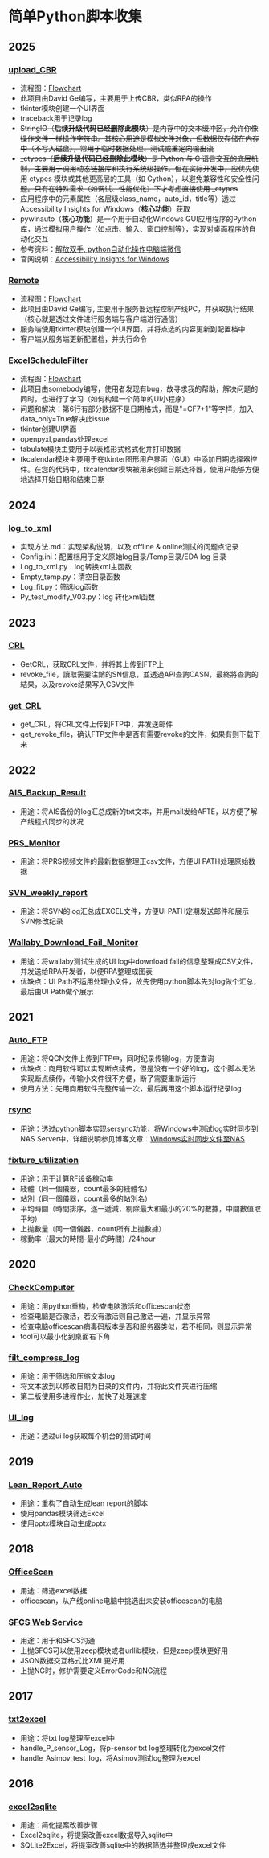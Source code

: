 简单Python脚本收集
===

2025
---

### [upload_CBR](https://github.com/Charles-Miao/Python-in-Action/tree/master/2025/upload_CBR)

- 流程图：[Flowchart](https://github.com/Charles-Miao/Python-in-Action/tree/master/2025/upload_CBR/flowchart.md)
- 此项目由David Ge编写，主要用于上传CBR，类似RPA的操作
- tkinter模块创建一个UI界面
- traceback用于记录log
- ~~StringIO（**后续升级代码已经删除此模块**）是内存中的文本缓冲区，允许你像操作文件一样操作字符串。其核心用途是模拟文件对象，但数据仅存储在内存中（不写入磁盘），常用于临时数据处理、测试或重定向输出流~~
- ~~_ctypes（**后续升级代码已经删除此模块**）是 Python 与 C 语言交互的底层机制，主要用于调用动态链接库和执行系统级操作。但在实际开发中，应优先使用 ctypes 模块或其他更高层的工具（如 Cython），以避免兼容性和安全性问题。只有在特殊需求（如调试、性能优化）下才考虑直接使用 _ctypes~~
- 应用程序中的元素属性（各层级class_name，auto_id，title等）透过Accessibility Insights for Windows（**核心功能**）获取
- pywinauto（**核心功能**）是一个用于自动化Windows GUI应用程序的Python库，通过模拟用户操作（如点击、输入、窗口控制等），实现对桌面程序的自动化交互
- 参考资料：[解放双手, python自动化操作电脑端微信](https://www.cnblogs.com/sherlock-V/articles/17065664.html)
- 官网说明：[Accessibility Insights for Windows](https://accessibilityinsights.io/docs/windows/overview/)


### [Remote](https://github.com/Charles-Miao/Python-in-Action/tree/master/2025/remote)

- 流程图：[Flowchart](https://github.com/Charles-Miao/Python-in-Action/tree/master/2025/remote/flowchart.md)
- 此项目由David Ge编写, 主要用于服务器远程控制产线PC，并获取执行结果（核心就是透过文件进行服务端与客户端进行通信）
- 服务端使用tkinter模块创建一个UI界面，并将点选的内容更新到配置档中
- 客户端从服务端更新配置档，并执行命令

### [ExcelScheduleFilter](https://github.com/Charles-Miao/Python-in-Action/tree/master/2025/ExcelScheduleFilter)

- 流程图：[Flowchart](https://github.com/Charles-Miao/Python-in-Action/tree/master/2025/ExcelScheduleFilter/flowchart.md)
- 此项目由somebody编写，使用者发现有bug，故寻求我的帮助，解决问题的同时，也进行了学习（如何构建一个简单的UI小程序）
- 问题和解决：第6行有部分数据不是日期格式，而是"=CF7+1"等字样，加入data_only=True解决此issue
- tkinter创建UI界面
- openpyxl,pandas处理excel
- tabulate模块主要用于以表格形式格式化并打印数据
- tkcalendar模块主要用于在tkinter图形用户界面（GUI）中添加日期选择器控件。在您的代码中，tkcalendar模块被用来创建日期选择器，使用户能够方便地选择开始日期和结束日期

2024
---

### [log_to_xml](https://github.com/Charles-Miao/Python-in-Action/tree/master/2024/log_to_xml)

- 实现方法.md：实现架构说明，以及 offline & online测试的问题点记录
- Config.ini：配置档用于定义原始log目录/Temp目录/EDA log 目录
- Log_to_xml.py：log转换xml主函数
- Empty_temp.py：清空目录函数
- Log_fit.py：筛选log函数
- Py_test_modify_V03.py：log 转化xml函数

2023
---

### [CRL](https://github.com/Charles-Miao/Python-in-Action/tree/master/2023/CRL)

- GetCRL，获取CRL文件，并将其上传到FTP上
- revoke_file，讀取需要注銷的SN信息，並透過API查詢CASN，最終將查詢的結果，以及revoke结果写入CSV文件

### [get_CRL](https://github.com/Charles-Miao/Python-in-Action/tree/master/2023/get_CRL)

- get_CRL，将CRL文件上传到FTP中，并发送邮件
- get_revoke_file，确认FTP文件中是否有需要revoke的文件，如果有则下载下来

2022
---

### [AIS_Backup_Result](https://github.com/Charles-Miao/Python-in-Action/tree/master/2022/AIS_Backup_Result)

- 用途：将AIS备份的log汇总成新的txt文本，并用mail发给AFTE，以方便了解产线程式同步的状况

### [PRS_Monitor](https://github.com/Charles-Miao/Python-in-Action/tree/master/2022/PRS_Monitor)

- 用途：将PRS视频文件的最新数据整理正csv文件，方便UI PATH处理原始数据

### [SVN_weekly_report](https://github.com/Charles-Miao/Python-in-Action/tree/master/2022/SVN_weekly_report)

- 用途：将SVN的log汇总成EXCEL文件，方便UI PATH定期发送邮件和展示SVN修改纪录

### [Wallaby_Download_Fail_Monitor](https://github.com/Charles-Miao/Python-in-Action/tree/master/2022/Wallaby_Download_Fail_Monitor)

- 用途：将wallaby测试生成的UI log中download fail的信息整理成CSV文件，并发送给RPA开发者，以便RPA整理成图表
- 优缺点：UI Path不适用处理小文件，故先使用python脚本先对log做个汇总，最后由UI Path做个展示

2021
---

### [Auto_FTP](https://github.com/Charles-Miao/Python-in-Action/tree/master/2021/Auto_FTP)

- 用途：将QCN文件上传到FTP中，同时纪录传输log，方便查询
- 优缺点：商用软件可以实现断点续传，但是没有一个好的log，这个脚本无法实现断点续传，传输小文件很不方便，断了需要重新运行
- 使用方法：先用商用软件完整传输一次，最后再用这个脚本运行纪录log

### [rsync](https://github.com/Charles-Miao/Python-in-Action/tree/master/2021/rsync)

- 用途：透过python脚本实现sersync功能，将Windows中测试log实时同步到NAS Server中，详细说明参见博客文章：[Windows实时同步文件至NAS](https://charles-miao.github.io/post/windows-rsync-realtime/)

### [fixture_utilization](https://github.com/Charles-Miao/Python-in-Action/tree/master/2021/fixture_utilization)

- 用途：用于计算RF设备稼动率
- 綫體（同一個儀器，count最多的綫體名）
- 站別（同一個儀器，count最多的站別名）
- 平均時間（時間排序，逐一遞減，剔除最大和最小的20%的數據，中間數值取平均）
- 上抛數量（同一個儀器，count所有上抛數據）
- 稼動率（最大的時間-最小的時間）/24hour

2020
---

### [CheckComputer](https://github.com/Charles-Miao/Python-in-Action/tree/master/2020/CheckComputer)

- 用途：用python重构，检查电脑激活和officescan状态
- 检查电脑是否激活，若没有激活则自己激活一遍，并显示异常
- 检查电脑officescan病毒码版本是否和服务器类似，若不相同，则显示异常
- tool可以最小化到桌面右下角

### [filt_compress_log](https://github.com/Charles-Miao/Python-in-Action/tree/master/2020/filt_compress_log)

- 用途：用于筛选和压缩文本log
- 将文本放到以修改日期为目录的文件内，并将此文件夹进行压缩
- 第二版使用多进程作业，加快了处理速度

### [UI_log](https://github.com/Charles-Miao/Python-in-Action/tree/master/2020/UI_log)

- 用途：透过ui log获取每个机台的测试时间

2019
---

### [Lean_Report_Auto](https://github.com/Charles-Miao/Python-in-Action/tree/master/2019/Lean_Report_Auto)

- 用途：重构了自动生成lean report的脚本
- 使用pandas模块筛选Excel
- 使用pptx模块自动生成pptx

2018
---

### [OfficeScan](https://github.com/Charles-Miao/Python-in-Action/tree/master/2018/OfficeScan)

- 用途：筛选excel数据
- officescan，从产线online电脑中挑选出未安装officescan的电脑

### [SFCS Web Service](https://github.com/Charles-Miao/Python-in-Action/tree/master/2018/WistronSFCS)

- 用途：用于和SFCS沟通
- 上抛SFCS可以使用zeep模块或者urllib模块，但是zeep模块更好用
- JSON数据交互格式比XML更好用
- 上抛NG时，修护需要定义ErrorCode和NG流程

2017
---

### [txt2excel](https://github.com/Charles-Miao/Python-in-Action/tree/master/2017/txt2excel)

- 用途：将txt log整理至excel中
- handle_P_sensor_Log，将p-sensor txt log整理转化为excel文件
- handle_Asimov_test_log，将Asimov测试log整理为excel

2016
---

### [excel2sqlite](https://github.com/Charles-Miao/Python-in-Action/tree/master/2016/excel2sqlite)

- 用途：简化提案改善步骤
- Excel2sqlite，将提案改善excel数据导入sqlite中
- SQLite2Excel，将提案改善sqlite中的数据筛选并整理成excel文件
